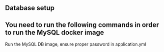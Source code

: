 ## Database setup
## You need to run the following commands in order to run the MySQL docker image
Run the MySQL DB image, ensure proper password in application.yml
